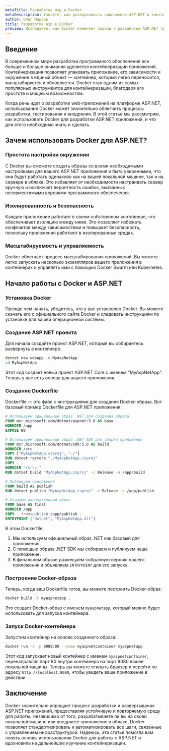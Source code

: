 ```yaml
---
metaTitle: Разработка asp в Docker
metaDescription: Узнайте, как разворачивать приложения ASP.NET в контейнерах с помощью Docker - изучите основные команды и возможности
author: Олег Марков
title: Разработка asp в Docker
preview: Исследуйте, как Docker изменяет подход к разработке ASP.NET приложений, разворачивая их в изолированных контейнерах с примерами и пояснениями
---
```


## Введение

В современном мире разработки программного обеспечения все больше и больше внимания уделяется контейнеризации приложений. Контейнеризация позволяет упаковать приложение, его зависимости и окружение в единый объект — контейнер, который легко переносится, масштабируется и обновляется. Docker стал одним из самых популярных инструментов для контейнеризации, благодаря его простоте и мощным возможностям.

Когда речь идет о разработке web-приложений на платформе ASP.NET, использование Docker может значительно облегчить процессы разработки, тестирования и внедрения. В этой статье мы рассмотрим, как использовать Docker для разработки ASP.NET приложений, и что для этого необходимо знать и сделать.

## Зачем использовать Docker для ASP.NET?

### Простота настройки окружения

С Docker вы сможете создать образы со всеми необходимыми настройками для вашего ASP.NET приложения и быть уверенными, что они будут работать одинаково как на вашей локальной машине, так и на сервере в облаке. Это избавляет от необходимости настраивать сервер вручную и исключает вероятность ошибок, вызванных несовместимыми версиями программного обеспечения.

### Изолированность и безопасность

Каждое приложение работает в своем собственном контейнере, что обеспечивает изоляцию между ними. Это позволяет избежать конфликтов между зависимостями и повышает безопасность, поскольку приложения работают в изолированных средах.

### Масштабируемость и управляемость

Docker облегчает процесс масштабирования приложений. Вы можете легко запускать несколько экземпляров вашего приложения в контейнерах и управлять ими с помощью Docker Swarm или Kubernetes.

## Начало работы с Docker и ASP.NET

### Установка Docker

Прежде чем начать, убедитесь, что у вас установлен Docker. Вы можете скачать его с официального сайта Docker и следовать инструкциям по установке для вашей операционной системы.

### Создание ASP.NET проекта

Для начала создайте проект ASP.NET, который вы собираетесь развернуть в контейнере.

```bash
dotnet new webapp -n MyAspNetApp
cd MyAspNetApp
```

Этот код создает новый проект ASP.NET Core с именем "MyAspNetApp". Теперь у вас есть основа для вашего приложения.

### Создание Dockerfile

Dockerfile — это файл с инструкциями для создания Docker-образа. Вот базовый пример Dockerfile для ASP.NET приложения:

```dockerfile
# Используем официальный образ .NET для создания образа
FROM mcr.microsoft.com/dotnet/aspnet:5.0 AS base
WORKDIR /app
EXPOSE 80

# Используем официальный образ .NET SDK для сборки приложения
FROM mcr.microsoft.com/dotnet/sdk:5.0 AS build
WORKDIR /src
COPY ["MyAspNetApp.csproj", "./"]
RUN dotnet restore "./MyAspNetApp.csproj"
COPY . .
WORKDIR "/src/."
RUN dotnet build "MyAspNetApp.csproj" -c Release -o /app/build

# Публикуем приложение
FROM build AS publish
RUN dotnet publish "MyAspNetApp.csproj" -c Release -o /app/publish

# Создаем окончательный образ
FROM base AS final
WORKDIR /app
COPY --from=publish /app/publish .
ENTRYPOINT ["dotnet", "MyAspNetApp.dll"]
```

В этом Dockerfile:

1. Мы используем официальный образ .NET как базовый для приложения.
2. С помощью образа .NET SDK мы собираем и публикуем наше приложение.
3. В финальном образе размещаем собранную версию нашего приложения и объявляем `ENTRYPOINT` для его запуска.

### Построение Docker-образа

Теперь, когда ваш Dockerfile готов, вы можете построить Docker-образ:

```bash
docker build -t myaspnetapp .
```

Это создаст Docker-образ с именем `myaspnetapp`, который можно будет использовать для запуска контейнера.

### Запуск Docker-контейнера

Запустим контейнер на основе созданного образа:

```bash
docker run -d -p 8080:80 --name myaspnetcontainer myaspnetapp
```

Этот код запускает новый контейнер с именем `myaspnetcontainer`, перенаправляя порт 80 внутри контейнера на порт 8080 вашей локальной машины. Теперь вы можете открыть браузер и перейти по адресу `http://localhost:8080`, чтобы увидеть ваше приложение в действии.

## Заключение

Docker значительно упрощает процесс разработки и развертывания ASP.NET приложений, предоставляя устойчивую и повторяемую среду для работы. Независимо от того, разрабатываете ли вы на своей локальной машине или внедряете приложение в облаке, Docker позволяет стандартизировать и автоматизировать все шаги, связанные с управлением инфраструктурой. Надеюсь, эта статья помогла вам понять основы использования Docker для работы с ASP.NET и вдохновила на дальнейшее изучение контейнеризации.